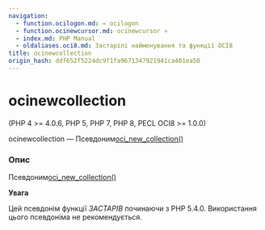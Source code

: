 ```yaml
---
navigation:
  - function.ocilogon.md: « ocilogon
  - function.ocinewcursor.md: ocinewcursor »
  - index.md: PHP Manual
  - oldaliases.oci8.md: Застарілі найменування та функції OCI8
title: ocinewcollection
origin_hash: ddf652f5224dc9f1fa9671347921941ca401ea50
---
```

# ocinewcollection

(PHP 4 >= 4.0.6, PHP 5, PHP 7, PHP 8, PECL OCI8 >= 1.0.0)

ocinewcollection — Псевдоним[oci\_new\_collection()](function.oci-new-collection.md)

### Опис

Псевдоним[oci\_new\_collection()](function.oci-new-collection.md)

**Увага**

Цей псевдонім функції *ЗАСТАРІВ* починаючи з PHP 5.4.0. Використання цього псевдоніма не рекомендується.
